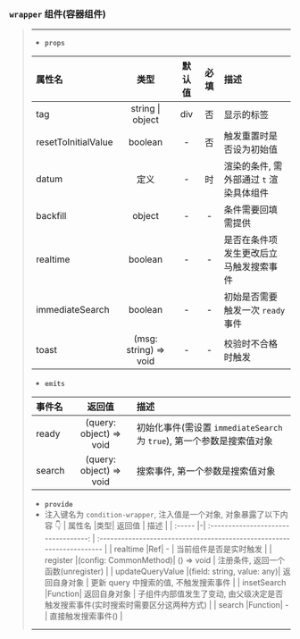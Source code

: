 ### `wrapper` 组件(容器组件)

> ---
>
> -   **`props`**
>
> | 属性名              |         类型          | 默认值 | 必填 | 描述                                    |
> | :------------------ | :-------------------: | :----: | :--: | :-------------------------------------- |
> | tag                 |   string \| object    |  div   |  否  | 显示的标签                              |
> | resetToInitialValue |        boolean        |   -    |  否  | 触发重置时是否设为初始值                |
> | datum               |         定义          |   -    |  时  | 渲染的条件, 需外部通过 `t` 渲染具体组件 |
> | backfill            |        object         |   -    |  -   | 条件需要回填需提供                      |
> | realtime            |        boolean        |   -    |  -   | 是否在条件项发生更改后立马触发搜索事件  |
> | immediateSearch     |        boolean        |   -    |  -   | 初始是否需要触发一次 `ready` 事件       |
> | toast               | (msg: string) => void |   -    |  -   | 校验时不合格时触发                      |
>
> -   **`emits`**
>
> | 事件名 |         返回值          | 描述                                                                   |
> | :----- | :---------------------: | :--------------------------------------------------------------------- |
> | ready  | (query: object) => void | 初始化事件(需设置 `immediateSearch` 为 `true`), 第一个参数是搜索值对象 |
> | search | (query: object) => void | 搜索事件, 第一个参数是搜索值对象                                       |
>
> -   **`provide`**
> -   注入键名为 `condition-wrapper`, 注入值是一个对象, 对象暴露了以下内容 👇
>     | 属性名 |类型| 返回值 | 描述 |
>     | :----- |-| :----------------------------------: | :--------------------------------------------------------------------- |
>     | realtime |Ref<boolean>| - | 当前组件是否是实时触发 |
>     | register |(config: CommonMethod)| () => void | 注册条件, 返回一个函数(unregister) |
>     | updateQueryValue |(field: string, value: any)| 返回自身对象 | 更新 query 中搜索的值, 不触发搜索事件 |
>     | insetSearch |Function| 返回自身对象 | 子组件内部值发生了变动, 由父级决定是否触发搜索事件(实时搜索时需要区分这两种方式) |
>     | search |Function| -| 直接触发搜索事件() |
>
> ---
